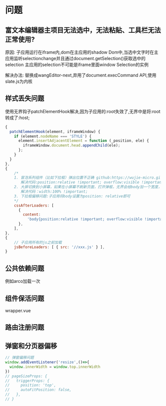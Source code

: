 # 问题

## 富文本编辑器主项目无法选中，无法粘贴、工具栏无法正常使用?

原因: 子应用运行在iframe内,dom在主应用的shadow Dom中,当选中文字时在主应用监听selectionchange并且通过document.getSelection()获取选中的selection
      主应用的selection不可能是iframe里面window Selection的实例

解决办法:
  替换成wangEditor-next,弃用了document.execCommand API,使用slate.js为内核

##  样式丢失问题

使用无界钩子patchElementHook解决,因为子应用的:root失效了,无界中是将:root转成了:host;

```js
{
  patchElementHook(element, iframeWindow) {
    if (element.nodeName === 'STYLE') {
      element.insertAdjacentElement = function (_position, ele) {
        iframeWindow.document.head.appendChild(ele);
      };
    }
  }
},
{
    /*
    1. 冒泡系列组件（比如下拉框）弹出位置不正确 github:https://wujie-micro.github.io/doc/question/
       解决代码:position:relative !important; overflow:visible !important;
    2. 大屏切换到小屏幕，如果在小屏幕不刷新页面，打开弹框，无界会给body加一个宽度，使table宽度变窄
       解决代码：width:100% !important;
    3. 下拉框偏移问题:子应用将body设置为position: relative即可
    */
    cssAfterLoaders: [
      {
        content:
          'body{position:relative !important; overflow:visible !important;width:100% !important;}',
      },
    ],
},
{
    // 子应用所有的js之前加载
    jsBeforeLoaders: [ { src: '//xxx.js' } ],
}
```

## 公共依赖问题

例如arco加载一次


## 组件保活问题

wrapper.vue

## 路由注册问题

## 弹窗和分页器偏移

```js
// 弹窗偏移问题
window.addEventListener('resize',()=>{
  window.innerWidth = window.top.innerWidth
})
// pageSizeProps: {
//   triggerProps: {
//     position: 'top',
//     autoFitPosition: false,
//   },
// }
```
